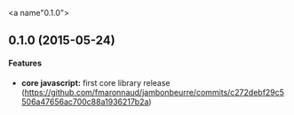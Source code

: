 <a name"0.1.0"></a>
## 0.1.0 (2015-05-24)


#### Features

* **core javascript:** first core library release (https://github.com/fmaronnaud/jambonbeurre/commits/c272debf29c5506a47656ac700c88a1936217b2a)


